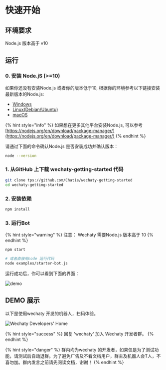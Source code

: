 # 快速开始

## 环境要求

Node.js 版本高于 v10

## 运行

### 0. 安装 Node.jS \(&gt;=10\)

如果你还没有安装Node.js 或者你的版本低于10, 根据你的环境参考以下链接安装最新版本的Node.js:

* [Windows](https://nodejs.org/en/download/package-manager/#windows)
* [Linux\(Debian/Ubuntu\)](https://nodejs.org/en/download/package-manager/#debian-and-ubuntu-based-linux-distributions)
* [macOS](https://nodejs.org/en/download/package-manager/#macos)

{% hint style="info" %}
如果想在更多其他平台安装Node.js, 可以参考 [https://nodejs.org/en/download/package-manager/](https://nodejs.org/en/download/package-manager/)
{% endhint %}

请通过下面的命令确认Node.js 是否安装成功并确认版本：

```bash
node --version
```

### 1. 从GitHub 上下载 wechaty-getting-started  代码

```bash
git clone tps://github.com/Chatie/wechaty-getting-started
cd wechaty-getting-started
```

### 2. 安装依赖

```bash
npm install
```

### 3. 运行Bot

{% hint style="warning" %}
注意： Wechaty 需要Node.js 版本高于 10
{% endhint %}

```bash
npm start

# 或者直接用node 运行代码
node examples/starter-bot.js
```

运行成功后，你可以看到下面的界面：

![demo](https://chatie.io/wechaty-getting-started/demo.gif)

## DEMO 展示

以下是使用wechaty 开发的机器人，扫码体验。

![Wechaty Developers&apos; Home](https://chatie.io/wechaty-getting-started/bot-qr-code.png)

{% hint style="success" %}
回复 'wechaty' 加入 Wechaty 开发者群。
{% endhint %}

{% hint style="danger" %}
群内均为wechaty 的开发者，如果仅是为了测试功能，请测试后自动退群。为了避免广告及不看文档用户，群主及机器人会T人，不喜勿加。群内发言之前请先阅读文档，谢谢！
{% endhint %}

